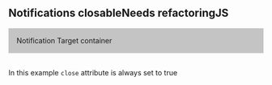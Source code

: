 <h2>Notifications closable<span class="status refactor">Needs refactoring</span><span class="status js">JS</span></h2>

<div class="sc-content-container example-notification-target" id="example-notification-target">
    Notification Target container
</div>

In this example `close` attribute is always set to true

<style>
.example-notification-target {
    border-bottom: 1px solid #dcdcdc;
    background-color: #c4c4c4;
    padding: 16px;
    margin-bottom: 30px;
}
</style>
